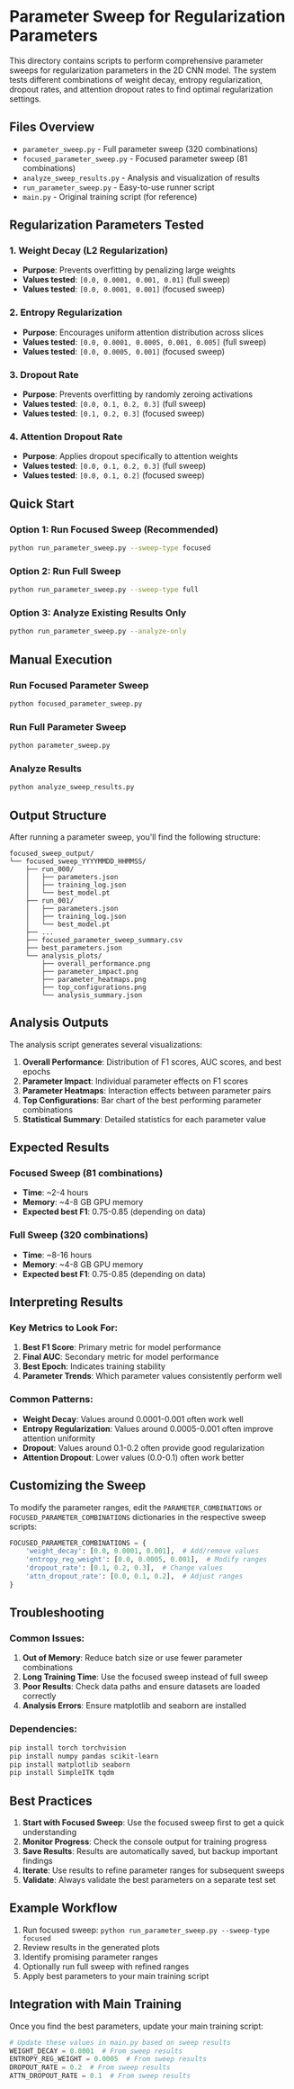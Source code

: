# Parameter Sweep for Regularization Parameters

This directory contains scripts to perform comprehensive parameter sweeps for regularization parameters in the 2D CNN model. The system tests different combinations of weight decay, entropy regularization, dropout rates, and attention dropout rates to find optimal regularization settings.

## Files Overview

- `parameter_sweep.py` - Full parameter sweep (320 combinations)
- `focused_parameter_sweep.py` - Focused parameter sweep (81 combinations)
- `analyze_sweep_results.py` - Analysis and visualization of results
- `run_parameter_sweep.py` - Easy-to-use runner script
- `main.py` - Original training script (for reference)

## Regularization Parameters Tested

### 1. Weight Decay (L2 Regularization)
- **Purpose**: Prevents overfitting by penalizing large weights
- **Values tested**: `[0.0, 0.0001, 0.001, 0.01]` (full sweep)
- **Values tested**: `[0.0, 0.0001, 0.001]` (focused sweep)

### 2. Entropy Regularization
- **Purpose**: Encourages uniform attention distribution across slices
- **Values tested**: `[0.0, 0.0001, 0.0005, 0.001, 0.005]` (full sweep)
- **Values tested**: `[0.0, 0.0005, 0.001]` (focused sweep)

### 3. Dropout Rate
- **Purpose**: Prevents overfitting by randomly zeroing activations
- **Values tested**: `[0.0, 0.1, 0.2, 0.3]` (full sweep)
- **Values tested**: `[0.1, 0.2, 0.3]` (focused sweep)

### 4. Attention Dropout Rate
- **Purpose**: Applies dropout specifically to attention weights
- **Values tested**: `[0.0, 0.1, 0.2, 0.3]` (full sweep)
- **Values tested**: `[0.0, 0.1, 0.2]` (focused sweep)

## Quick Start

### Option 1: Run Focused Sweep (Recommended)
```bash
python run_parameter_sweep.py --sweep-type focused
```

### Option 2: Run Full Sweep
```bash
python run_parameter_sweep.py --sweep-type full
```

### Option 3: Analyze Existing Results Only
```bash
python run_parameter_sweep.py --analyze-only
```

## Manual Execution

### Run Focused Parameter Sweep
```bash
python focused_parameter_sweep.py
```

### Run Full Parameter Sweep
```bash
python parameter_sweep.py
```

### Analyze Results
```bash
python analyze_sweep_results.py
```

## Output Structure

After running a parameter sweep, you'll find the following structure:

```
focused_sweep_output/
└── focused_sweep_YYYYMMDD_HHMMSS/
    ├── run_000/
    │   ├── parameters.json
    │   ├── training_log.json
    │   └── best_model.pt
    ├── run_001/
    │   ├── parameters.json
    │   ├── training_log.json
    │   └── best_model.pt
    ├── ...
    ├── focused_parameter_sweep_summary.csv
    ├── best_parameters.json
    └── analysis_plots/
        ├── overall_performance.png
        ├── parameter_impact.png
        ├── parameter_heatmaps.png
        ├── top_configurations.png
        └── analysis_summary.json
```

## Analysis Outputs

The analysis script generates several visualizations:

1. **Overall Performance**: Distribution of F1 scores, AUC scores, and best epochs
2. **Parameter Impact**: Individual parameter effects on F1 scores
3. **Parameter Heatmaps**: Interaction effects between parameter pairs
4. **Top Configurations**: Bar chart of the best performing parameter combinations
5. **Statistical Summary**: Detailed statistics for each parameter value

## Expected Results

### Focused Sweep (81 combinations)
- **Time**: ~2-4 hours
- **Memory**: ~4-8 GB GPU memory
- **Expected best F1**: 0.75-0.85 (depending on data)

### Full Sweep (320 combinations)
- **Time**: ~8-16 hours
- **Memory**: ~4-8 GB GPU memory
- **Expected best F1**: 0.75-0.85 (depending on data)

## Interpreting Results

### Key Metrics to Look For:
1. **Best F1 Score**: Primary metric for model performance
2. **Final AUC**: Secondary metric for model performance
3. **Best Epoch**: Indicates training stability
4. **Parameter Trends**: Which parameter values consistently perform well

### Common Patterns:
- **Weight Decay**: Values around 0.0001-0.001 often work well
- **Entropy Regularization**: Values around 0.0005-0.001 often improve attention uniformity
- **Dropout**: Values around 0.1-0.2 often provide good regularization
- **Attention Dropout**: Lower values (0.0-0.1) often work better

## Customizing the Sweep

To modify the parameter ranges, edit the `PARAMETER_COMBINATIONS` or `FOCUSED_PARAMETER_COMBINATIONS` dictionaries in the respective sweep scripts:

```python
FOCUSED_PARAMETER_COMBINATIONS = {
    'weight_decay': [0.0, 0.0001, 0.001],  # Add/remove values
    'entropy_reg_weight': [0.0, 0.0005, 0.001],  # Modify ranges
    'dropout_rate': [0.1, 0.2, 0.3],  # Change values
    'attn_dropout_rate': [0.0, 0.1, 0.2],  # Adjust ranges
}
```

## Troubleshooting

### Common Issues:

1. **Out of Memory**: Reduce batch size or use fewer parameter combinations
2. **Long Training Time**: Use the focused sweep instead of full sweep
3. **Poor Results**: Check data paths and ensure datasets are loaded correctly
4. **Analysis Errors**: Ensure matplotlib and seaborn are installed

### Dependencies:
```bash
pip install torch torchvision
pip install numpy pandas scikit-learn
pip install matplotlib seaborn
pip install SimpleITK tqdm
```

## Best Practices

1. **Start with Focused Sweep**: Use the focused sweep first to get a quick understanding
2. **Monitor Progress**: Check the console output for training progress
3. **Save Results**: Results are automatically saved, but backup important findings
4. **Iterate**: Use results to refine parameter ranges for subsequent sweeps
5. **Validate**: Always validate the best parameters on a separate test set

## Example Workflow

1. Run focused sweep: `python run_parameter_sweep.py --sweep-type focused`
2. Review results in the generated plots
3. Identify promising parameter ranges
4. Optionally run full sweep with refined ranges
5. Apply best parameters to your main training script

## Integration with Main Training

Once you find the best parameters, update your main training script:

```python
# Update these values in main.py based on sweep results
WEIGHT_DECAY = 0.0001  # From sweep results
ENTROPY_REG_WEIGHT = 0.0005  # From sweep results
DROPOUT_RATE = 0.2  # From sweep results
ATTN_DROPOUT_RATE = 0.1  # From sweep results
``` 